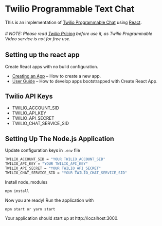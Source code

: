 # Twilio Programmable Text Chat 

This is an implementation of [Twilio Programmable Chat](https://www.twilio.com/console/chat/dashboard) using [React](https://facebook.github.io/react/).

###### # NOTE: Please read [Twilio Pricing](https://www.twilio.com/pricing "Twilio Pricing") before use it, as Twilio Programmable Video service is not for free use.

## Setting up the react app

Create React apps with no build configuration.

- [Creating an App](#creating-an-app) – How to create a new app.
- [User Guide](https://facebook.github.io/create-react-app/) – How to develop apps bootstrapped with Create React App.

## Twilio API Keys

- TWILIO_ACCOUNT_SID
- TWILIO_API_KEY
- TWILIO_API_SECRET
- TWILIO_CHAT_SERVICE_SID


## Setting Up The Node.js Application

Update configuration keys in `.env` file

```bash
TWILIO_ACCOUNT_SID = "YOUR TWILIO_ACCOUNT_SID" 
TWILIO_API_KEY = "YOUR TWILIO_API_KEY" 
TWILIO_API_SECRET = "YOUR TWILIO_API_SECRET"
TWILIO_CHAT_SERVICE_SID = "YOUR TWILIO_CHAT_SERVICE_SID"
```

Install node_modules

```bash
npm install
```

Now you are ready! Run the application with

```bash
npm start or yarn start
```

Your application should start up at http://localhost:3000.
